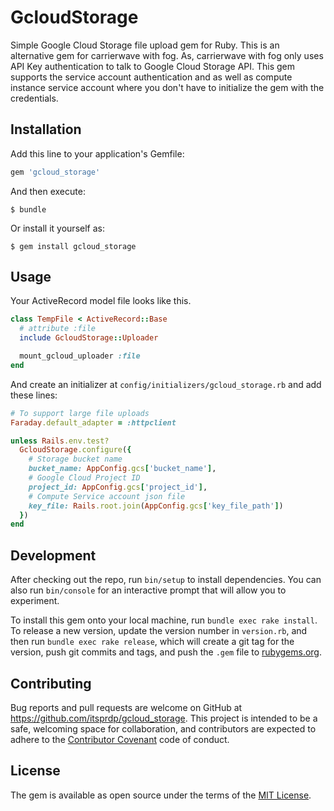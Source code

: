 # GcloudStorage

Simple Google Cloud Storage file upload gem for Ruby. This is an alternative gem
for carrierwave with fog. As, carrierwave with fog only uses API Key
authentication to talk to Google Cloud Storage API. This gem supports the
service account authentication and as well as compute instance service account
where you don't have to initialize the gem with the credentials.

## Installation

Add this line to your application's Gemfile:

```ruby
gem 'gcloud_storage'
```

And then execute:

    $ bundle

Or install it yourself as:

    $ gem install gcloud_storage

## Usage
Your ActiveRecord model file looks like this.

```ruby
class TempFile < ActiveRecord::Base
  # attribute :file
  include GcloudStorage::Uploader

  mount_gcloud_uploader :file
end
```

And create an initializer at `config/initializers/gcloud_storage.rb` and add these
lines:

```ruby
# To support large file uploads
Faraday.default_adapter = :httpclient

unless Rails.env.test?
  GcloudStorage.configure({
    # Storage bucket name
    bucket_name: AppConfig.gcs['bucket_name'],
    # Google Cloud Project ID
    project_id: AppConfig.gcs['project_id'],
    # Compute Service account json file
    key_file: Rails.root.join(AppConfig.gcs['key_file_path'])
  })
end
```

## Development

After checking out the repo, run `bin/setup` to install dependencies. You can also run `bin/console` for an interactive prompt that will allow you to experiment.

To install this gem onto your local machine, run `bundle exec rake install`. To release a new version, update the version number in `version.rb`, and then run `bundle exec rake release`, which will create a git tag for the version, push git commits and tags, and push the `.gem` file to [rubygems.org](https://rubygems.org).

## Contributing

Bug reports and pull requests are welcome on GitHub at https://github.com/itsprdp/gcloud_storage. This project is intended to be a safe, welcoming space for collaboration, and contributors are expected to adhere to the [Contributor Covenant](http://contributor-covenant.org) code of conduct.


## License

The gem is available as open source under the terms of the [MIT License](http://opensource.org/licenses/MIT).
